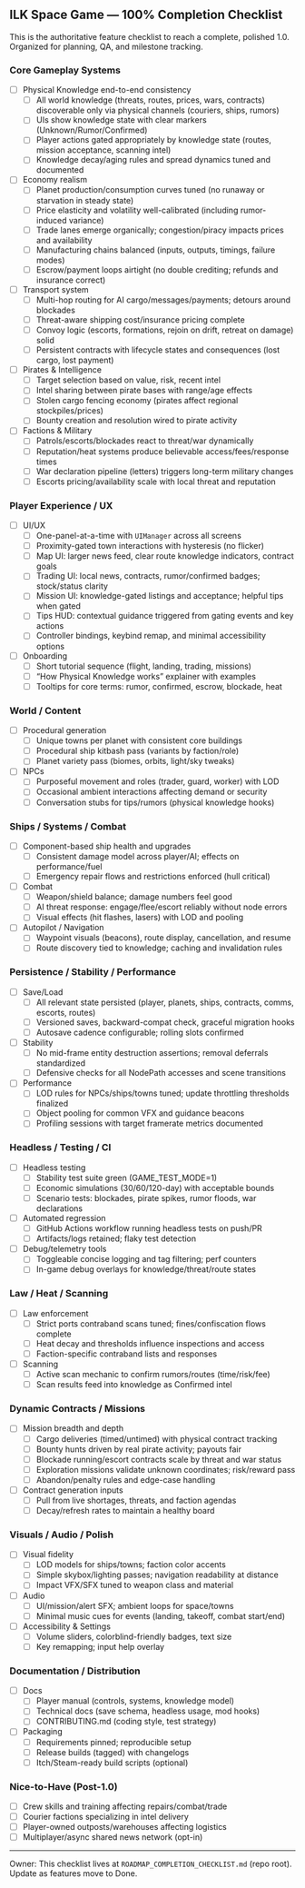 ## ILK Space Game — 100% Completion Checklist

This is the authoritative feature checklist to reach a complete, polished 1.0. Organized for planning, QA, and milestone tracking.

### Core Gameplay Systems
- [ ] Physical Knowledge end-to-end consistency
  - [ ] All world knowledge (threats, routes, prices, wars, contracts) discoverable only via physical channels (couriers, ships, rumors)
  - [ ] UIs show knowledge state with clear markers (Unknown/Rumor/Confirmed)
  - [ ] Player actions gated appropriately by knowledge state (routes, mission acceptance, scanning intel)
  - [ ] Knowledge decay/aging rules and spread dynamics tuned and documented
- [ ] Economy realism
  - [ ] Planet production/consumption curves tuned (no runaway or starvation in steady state)
  - [ ] Price elasticity and volatility well-calibrated (including rumor-induced variance)
  - [ ] Trade lanes emerge organically; congestion/piracy impacts prices and availability
  - [ ] Manufacturing chains balanced (inputs, outputs, timings, failure modes)
  - [ ] Escrow/payment loops airtight (no double crediting; refunds and insurance correct)
- [ ] Transport system
  - [ ] Multi-hop routing for AI cargo/messages/payments; detours around blockades
  - [ ] Threat-aware shipping cost/insurance pricing complete
  - [ ] Convoy logic (escorts, formations, rejoin on drift, retreat on damage) solid
  - [ ] Persistent contracts with lifecycle states and consequences (lost cargo, lost payment)
- [ ] Pirates & Intelligence
  - [ ] Target selection based on value, risk, recent intel
  - [ ] Intel sharing between pirate bases with range/age effects
  - [ ] Stolen cargo fencing economy (pirates affect regional stockpiles/prices)
  - [ ] Bounty creation and resolution wired to pirate activity
- [ ] Factions & Military
  - [ ] Patrols/escorts/blockades react to threat/war dynamically
  - [ ] Reputation/heat systems produce believable access/fees/response times
  - [ ] War declaration pipeline (letters) triggers long-term military changes
  - [ ] Escorts pricing/availability scale with local threat and reputation

### Player Experience / UX
- [ ] UI/UX
  - [ ] One-panel-at-a-time with `UIManager` across all screens
  - [ ] Proximity-gated town interactions with hysteresis (no flicker)
  - [ ] Map UI: larger news feed, clear route knowledge indicators, contract goals
  - [ ] Trading UI: local news, contracts, rumor/confirmed badges; stock/status clarity
  - [ ] Mission UI: knowledge-gated listings and acceptance; helpful tips when gated
  - [ ] Tips HUD: contextual guidance triggered from gating events and key actions
  - [ ] Controller bindings, keybind remap, and minimal accessibility options
- [ ] Onboarding
  - [ ] Short tutorial sequence (flight, landing, trading, missions)
  - [ ] “How Physical Knowledge works” explainer with examples
  - [ ] Tooltips for core terms: rumor, confirmed, escrow, blockade, heat

### World / Content
- [ ] Procedural generation
  - [ ] Unique towns per planet with consistent core buildings
  - [ ] Procedural ship kitbash pass (variants by faction/role)
  - [ ] Planet variety pass (biomes, orbits, light/sky tweaks)
- [ ] NPCs
  - [ ] Purposeful movement and roles (trader, guard, worker) with LOD
  - [ ] Occasional ambient interactions affecting demand or security
  - [ ] Conversation stubs for tips/rumors (physical knowledge hooks)

### Ships / Systems / Combat
- [ ] Component-based ship health and upgrades
  - [ ] Consistent damage model across player/AI; effects on performance/fuel
  - [ ] Emergency repair flows and restrictions enforced (hull critical)
- [ ] Combat
  - [ ] Weapon/shield balance; damage numbers feel good
  - [ ] AI threat response: engage/flee/escort reliably without node errors
  - [ ] Visual effects (hit flashes, lasers) with LOD and pooling
- [ ] Autopilot / Navigation
  - [ ] Waypoint visuals (beacons), route display, cancellation, and resume
  - [ ] Route discovery tied to knowledge; caching and invalidation rules

### Persistence / Stability / Performance
- [ ] Save/Load
  - [ ] All relevant state persisted (player, planets, ships, contracts, comms, escorts, routes)
  - [ ] Versioned saves, backward-compat check, graceful migration hooks
  - [ ] Autosave cadence configurable; rolling slots confirmed
- [ ] Stability
  - [ ] No mid-frame entity destruction assertions; removal deferrals standardized
  - [ ] Defensive checks for all NodePath accesses and scene transitions
- [ ] Performance
  - [ ] LOD rules for NPCs/ships/towns tuned; update throttling thresholds finalized
  - [ ] Object pooling for common VFX and guidance beacons
  - [ ] Profiling sessions with target framerate metrics documented

### Headless / Testing / CI
- [ ] Headless testing
  - [ ] Stability test suite green (GAME_TEST_MODE=1)
  - [ ] Economic simulations (30/60/120-day) with acceptable bounds
  - [ ] Scenario tests: blockades, pirate spikes, rumor floods, war declarations
- [ ] Automated regression
  - [ ] GitHub Actions workflow running headless tests on push/PR
  - [ ] Artifacts/logs retained; flaky test detection
- [ ] Debug/telemetry tools
  - [ ] Toggleable concise logging and tag filtering; perf counters
  - [ ] In-game debug overlays for knowledge/threat/route states

### Law / Heat / Scanning
- [ ] Law enforcement
  - [ ] Strict ports contraband scans tuned; fines/confiscation flows complete
  - [ ] Heat decay and thresholds influence inspections and access
  - [ ] Faction-specific contraband lists and responses
- [ ] Scanning
  - [ ] Active scan mechanic to confirm rumors/routes (time/risk/fee)
  - [ ] Scan results feed into knowledge as Confirmed intel

### Dynamic Contracts / Missions
- [ ] Mission breadth and depth
  - [ ] Cargo deliveries (timed/untimed) with physical contract tracking
  - [ ] Bounty hunts driven by real pirate activity; payouts fair
  - [ ] Blockade running/escort contracts scale by threat and war status
  - [ ] Exploration missions validate unknown coordinates; risk/reward pass
  - [ ] Abandon/penalty rules and edge-case handling
- [ ] Contract generation inputs
  - [ ] Pull from live shortages, threats, and faction agendas
  - [ ] Decay/refresh rates to maintain a healthy board

### Visuals / Audio / Polish
- [ ] Visual fidelity
  - [ ] LOD models for ships/towns; faction color accents
  - [ ] Simple skybox/lighting passes; navigation readability at distance
  - [ ] Impact VFX/SFX tuned to weapon class and material
- [ ] Audio
  - [ ] UI/mission/alert SFX; ambient loops for space/towns
  - [ ] Minimal music cues for events (landing, takeoff, combat start/end)
- [ ] Accessibility & Settings
  - [ ] Volume sliders, colorblind-friendly badges, text size
  - [ ] Key remapping; input help overlay

### Documentation / Distribution
- [ ] Docs
  - [ ] Player manual (controls, systems, knowledge model)
  - [ ] Technical docs (save schema, headless usage, mod hooks)
  - [ ] CONTRIBUTING.md (coding style, test strategy)
- [ ] Packaging
  - [ ] Requirements pinned; reproducible setup
  - [ ] Release builds (tagged) with changelogs
  - [ ] Itch/Steam-ready build scripts (optional)

### Nice-to-Have (Post-1.0)
- [ ] Crew skills and training affecting repairs/combat/trade
- [ ] Courier factions specializing in intel delivery
- [ ] Player-owned outposts/warehouses affecting logistics
- [ ] Multiplayer/async shared news network (opt-in)

---

Owner: This checklist lives at `ROADMAP_COMPLETION_CHECKLIST.md` (repo root). Update as features move to Done.


